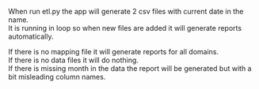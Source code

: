 When run etl.py the app will generate 2 csv files with current date in the name.  
It is running in loop so when new files are added it will generate reports automatically.  

If there is no mapping file it will generate reports for all domains.  
If there is no data files it will do nothing.  
If there is missing month in the data the report will be generated but with a bit misleading column names.  